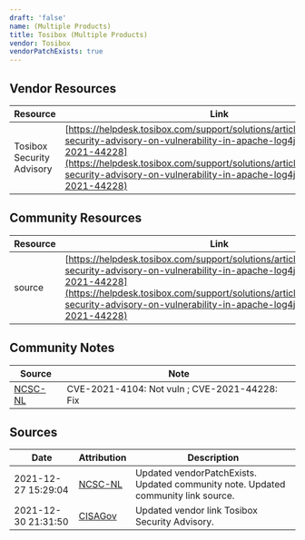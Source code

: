 ```yaml
---
draft: 'false'
name: (Multiple Products)
title: Tosibox (Multiple Products)
vendor: Tosibox
vendorPatchExists: true
---
```


## Vendor Resources
| Resource | Link |
| --- | --- |
| Tosibox Security Advisory | [https://helpdesk.tosibox.com/support/solutions/articles/2100050946-security-advisory-on-vulnerability-in-apache-log4j-library-cve-2021-44228](https://helpdesk.tosibox.com/support/solutions/articles/2100050946-security-advisory-on-vulnerability-in-apache-log4j-library-cve-2021-44228) |

## Community Resources
| Resource | Link |
| --- | --- |
| source | [https://helpdesk.tosibox.com/support/solutions/articles/2100050946-security-advisory-on-vulnerability-in-apache-log4j-library-cve-2021-44228](https://helpdesk.tosibox.com/support/solutions/articles/2100050946-security-advisory-on-vulnerability-in-apache-log4j-library-cve-2021-44228) |

## Community Notes
| Source | Note |
| --- | --- |
| [NCSC-NL](https://github.com/NCSC-NL/log4shell/blob/main/software/README.md) | CVE-2021-4104: Not vuln ; CVE-2021-44228: Fix </ul> |

## Sources
| Date | Attribution | Description |
| --- | --- | --- |
| 2021-12-27 15:29:04 | [NCSC-NL](https://github.com/NCSC-NL/log4shell/blob/main/software/README.md) | Updated vendorPatchExists. Updated community note. Updated community link source.  |
| 2021-12-30 21:31:50 | [CISAGov](https://raw.githubusercontent.com/cisagov/log4j-affected-db/develop/README.md) | Updated vendor link Tosibox Security Advisory.  |
